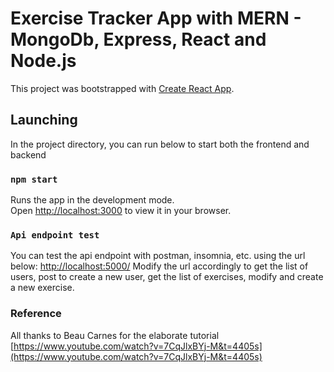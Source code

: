 # Exercise Tracker App with MERN - MongoDb, Express, React and Node.js

This project was bootstrapped with [Create React App](https://github.com/facebook/create-react-app).

## Launching

In the project directory, you can run below to start both the frontend and backend

### `npm start`

Runs the app in the development mode.\
Open [http://localhost:3000](http://localhost:3000) to view it in your browser.


### `Api endpoint test`

You can test the api endpoint with postman, insomnia, etc. using the url below:
[http://localhost:5000/](http://localhost:5000/) 
Modify the url accordingly to get the list of users, post to create a new user, get the list of exercises, modify and create a new exercise.




### Reference

All thanks to Beau Carnes for the elaborate tutorial [https://www.youtube.com/watch?v=7CqJlxBYj-M&t=4405s](https://www.youtube.com/watch?v=7CqJlxBYj-M&t=4405s)


